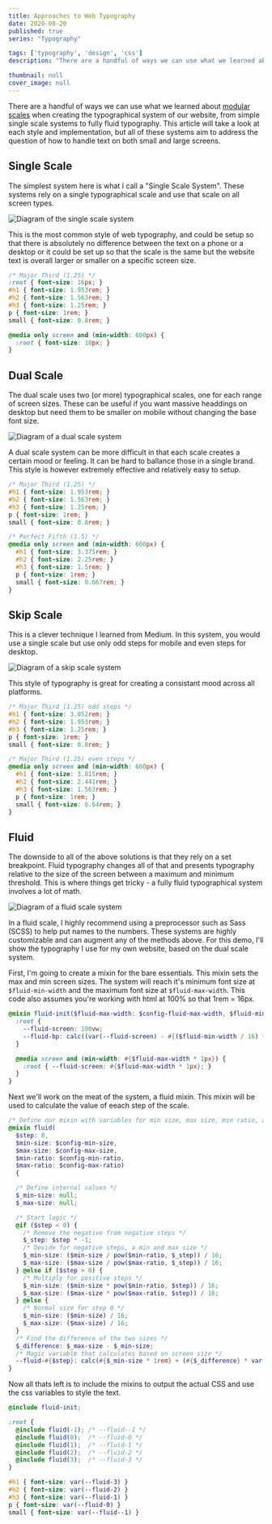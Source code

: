 ```yaml
---
title: Approaches to Web Typography
date: 2020-08-20
published: true
series: "Typography"

tags: ['typography', 'design', 'css']
description: "There are a handful of ways we can use what we learned about modular scales when creating the typographical system of our website, from simple single scale systems to fully fluid typography. This article will take a look at each style and implementation, but all of these systems aim to address the question of how to handle text on both small and large screens."

thumbnail: null
cover_image: null
---
```


There are a handful of ways we can use what we learned about [modular scales](https://mattmcadams.com/posts/typographical-scale/) when creating the typographical system of our website, from simple single scale systems to fully fluid typography. This article will take a look at each style and implementation, but all of these systems aim to address the question of how to handle text on both small and large screens.

## Single Scale

The simplest system here is what I call a "Single Scale System". These systems rely on a single typographical scale and use that scale on all screen types.

![Diagram of the single scale system](https://mattmcadams.com/images/posts/single-scale.png)

This is the most common style of web typography, and could be setup so that there is absolutely no difference between the text on a phone or a desktop or it could be set up so that the scale is the same but the website text is overall larger or smaller on a specific screen size.

```css
/* Major Third (1.25) */
:root { font-size: 16px; }
#h1 { font-size: 1.953rem; }
#h2 { font-size: 1.563rem; }
#h3 { font-size: 1.25rem; }
p { font-size: 1rem; }
small { font-size: 0.8rem; }

@media only screen and (min-width: 600px) {
  :root { font-size: 18px; }
}
```

## Dual Scale

The dual scale uses two (or more) typographical scales, one for each range of screen sizes. These can be useful if you want massive headdings on desktop but need them to be smaller on mobile without changing the base font size.

![Diagram of a dual scale system](https://mattmcadams.com/images/posts/dual-scale.png)

A dual scale system can be more difficult in that each scale creates a certain mood or feeling. It can be hard to ballance those in a single brand. This style is however extremely effective and relatively easy to setup.

```css
/* Major Third (1.25) */
#h1 { font-size: 1.953rem; }
#h2 { font-size: 1.563rem; }
#h3 { font-size: 1.25rem; }
p { font-size: 1rem; }
small { font-size: 0.8rem; }

/* Perfect Fifth (1.5) */
@media only screen and (min-width: 600px) {
  #h1 { font-size: 3.375rem; }
  #h2 { font-size: 2.25rem; }
  #h3 { font-size: 1.5rem; }
  p { font-size: 1rem; }
  small { font-size: 0.667rem; }
}
```

## Skip Scale

This is a clever technique I learned from Medium. In this system, you would use a single scale but use only odd steps for mobile and even steps for desktop.

![Diagram of a skip scale system](https://mattmcadams.com/images/posts/skip-scale.png)

This style of typography is great for creating a consistant mood across all platforms.

```css
/* Major Third (1.25) odd steps */
#h1 { font-size: 3.052rem; }
#h2 { font-size: 1.953rem; }
#h3 { font-size: 1.25rem; }
p { font-size: 1rem; }
small { font-size: 0.8rem; }

/* Major Third (1.25) even steps */
@media only screen and (min-width: 600px) {
  #h1 { font-size: 3.815rem; }
  #h2 { font-size: 2.441rem; }
  #h3 { font-size: 1.563rem; }
  p { font-size: 1rem; }
  small { font-size: 0.64rem; }
}
```

## Fluid

The downside to all of the above solutions is that they rely on a set breakpoint. Fluid typography changes all of that and presents typography relative to the size of the screen between a maximum and minimum threshold. This is where things get tricky - a fully fluid typographical system involves a lot of math.

![Diagram of a fluid scale system](https://mattmcadams.com/images/posts/fluid-scale.png)

In a fluid scale, I highly recommend using a preprocessor such as Sass (SCSS) to help put names to the numbers. These systems are highly customizable and can augment any of the methods above. For this demo, I'll show the typography I use for my own website, based on the dual scale system.

First, I'm going to create a mixin for the bare essentials. This mixin sets the max and min screen sizes. The system will reach it's minimum font size at `$fluid-min-width` and the maximum font size at `$fluid-max-width`. This code also assumes you're working with html at 100% so that 1rem = 16px.

```scss
@mixin fluid-init($fluid-max-width: $config-fluid-max-width, $fluid-min-width: $config-fluid-min-width) {
  :root {
    --fluid-screen: 100vw;
    --fluid-bp: calc((var(--fluid-screen) - #{($fluid-min-width / 16) * 1rem}) / #{($fluid-max-width / 16) - ($fluid-min-width / 16)});
  }

  @media screen and (min-width: #{$fluid-max-width * 1px}) {
    :root { --fluid-screen: #{$fluid-max-width * 1px}; }
  }
}
```

Next we'll work on the meat of the system, a fluid mixin. This mixin will be used to calculate the value of eeach step of the scale.

```scss
/* Define our mixin with variables for min size, max size, min ratio, and max ratio */
@mixin fluid(
  $step: 0,
  $min-size: $config-min-size,
  $max-size: $config-max-size,
  $min-ratio: $config-min-ratio,
  $max-ratio: $config-max-ratio)
  {

  /* Define internal values */
  $_min-size: null;
  $_max-size: null;

  /* Start logic */
  @if ($step < 0) {
    /* Remove the negative from negative steps */
    $_step: $step * -1;
    /* Devide for negative steps, a min and max size */
    $_min-size: ($min-size / pow($min-ratio, $_step)) / 16;
    $_max-size: ($max-size / pow($max-ratio, $_step)) / 16;
  } @else if ($step > 0) {
    /* Multiply for positive steps */
    $_min-size: ($min-size * pow($min-ratio, $step)) / 16;
    $_max-size: ($max-size * pow($max-ratio, $step)) / 16;
  } @else {
    /* Normal size for step 0 */
    $_min-size: ($min-size) / 16;
    $_max-size: ($max-size) / 16;
  }
  /* Find the difference of the two sizes */
  $_difference: $_max-size - $_min-size;
  /* Magic variable that calculates based on screen size */
  --fluid-#{$step}: calc(#{$_min-size * 1rem} + (#{$_difference} * var(--fluid-bp)));
}
```

Now all thats left is to include the mixins to output the actual CSS and use the css variables to style the text.

```scss
@include fluid-init;

:root {
  @include fluid(-1); /* --fluid--1 */
  @include fluid(0);  /* --fluid-0 */
  @include fluid(1);  /* --fluid-1 */
  @include fluid(2);  /* --fluid-2 */
  @include fluid(3);  /* --fluid-3 */
}

#h1 { font-size: var(--fluid-3) }
#h2 { font-size: var(--fluid-2) }
#h3 { font-size: var(--fluid-1) }
p { font-size: var(--fluid-0) }
small { font-size: var(--fluid--1) }
```
